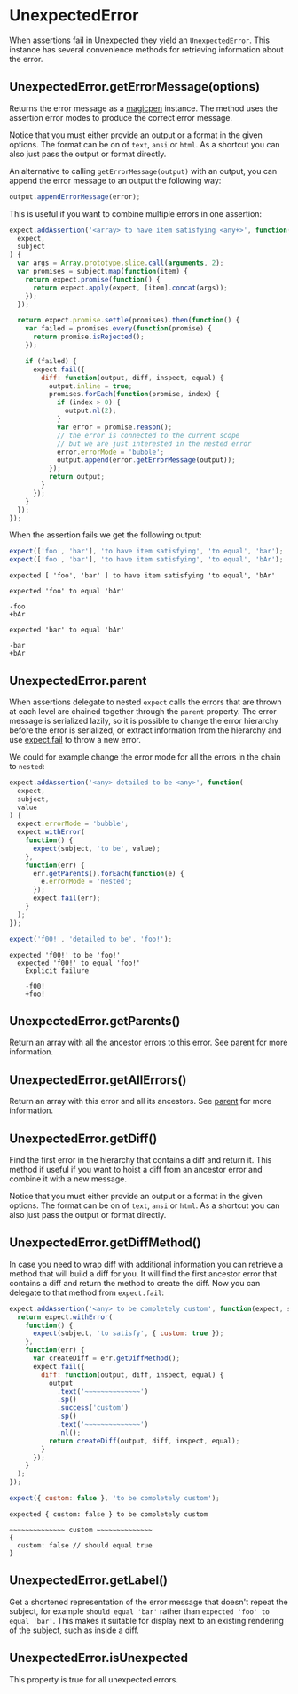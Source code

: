 # UnexpectedError

When assertions fail in Unexpected they yield an
`UnexpectedError`. This instance has several convenience methods for
retrieving information about the error.

## UnexpectedError.getErrorMessage(options)

Returns the error message as a
[magicpen](https://github.com/sunesimonsen/magicpen) instance. The
method uses the assertion error modes to produce the correct
error message.

Notice that you must either provide an output or a format in the given
options. The format can be on of `text`, `ansi` or `html`. As a
shortcut you can also just pass the output or format directly.

An alternative to calling `getErrorMessage(output)` with an output,
you can append the error message to an output the following way:

<!-- evaluate:false -->
```js
output.appendErrorMessage(error);
```

This is useful if you want to combine multiple errors in one assertion:

```js
expect.addAssertion('<array> to have item satisfying <any+>', function(
  expect,
  subject
) {
  var args = Array.prototype.slice.call(arguments, 2);
  var promises = subject.map(function(item) {
    return expect.promise(function() {
      return expect.apply(expect, [item].concat(args));
    });
  });

  return expect.promise.settle(promises).then(function() {
    var failed = promises.every(function(promise) {
      return promise.isRejected();
    });

    if (failed) {
      expect.fail({
        diff: function(output, diff, inspect, equal) {
          output.inline = true;
          promises.forEach(function(promise, index) {
            if (index > 0) {
              output.nl(2);
            }
            var error = promise.reason();
            // the error is connected to the current scope
            // but we are just interested in the nested error
            error.errorMode = 'bubble';
            output.append(error.getErrorMessage(output));
          });
          return output;
        }
      });
    }
  });
});
```

When the assertion fails we get the following output:

```js
expect(['foo', 'bar'], 'to have item satisfying', 'to equal', 'bar');
expect(['foo', 'bar'], 'to have item satisfying', 'to equal', 'bAr');
```

```output
expected [ 'foo', 'bar' ] to have item satisfying 'to equal', 'bAr'

expected 'foo' to equal 'bAr'

-foo
+bAr

expected 'bar' to equal 'bAr'

-bar
+bAr
```

## UnexpectedError.parent

When assertions delegate to nested `expect` calls the errors that are
thrown at each level are chained together through the `parent`
property. The error message is serialized lazily, so it is possible to
change the error hierarchy before the error is serialized, or extract
information from the hierarchy and use [expect.fail](../fail/) to throw
a new error.

We could for example change the error mode for all the errors in the
chain to `nested`:

```js
expect.addAssertion('<any> detailed to be <any>', function(
  expect,
  subject,
  value
) {
  expect.errorMode = 'bubble';
  expect.withError(
    function() {
      expect(subject, 'to be', value);
    },
    function(err) {
      err.getParents().forEach(function(e) {
        e.errorMode = 'nested';
      });
      expect.fail(err);
    }
  );
});

expect('f00!', 'detailed to be', 'foo!');
```

```output
expected 'f00!' to be 'foo!'
  expected 'f00!' to equal 'foo!'
    Explicit failure

    -f00!
    +foo!
```

## UnexpectedError.getParents()

Return an array with all the ancestor errors to this error. See
<a href="#unexpectederror-parent">parent</a> for more information.

## UnexpectedError.getAllErrors()

Return an array with this error and all its ancestors. See
<a href="#unexpectederror-parent">parent</a> for more information.

## UnexpectedError.getDiff()

Find the first error in the hierarchy that contains a diff and
return it. This method if useful if you want to hoist a diff from an
ancestor error and combine it with a new message.

Notice that you must either provide an output or a format in the given
options. The format can be on of `text`, `ansi` or `html`. As a
shortcut you can also just pass the output or format directly.

## UnexpectedError.getDiffMethod()

In case you need to wrap diff with additional information you can
retrieve a method that will build a diff for you. It will find the
first ancestor error that contains a diff and return the method to
create the diff. Now you can delegate to that method from
`expect.fail`:

```js
expect.addAssertion('<any> to be completely custom', function(expect, subject) {
  return expect.withError(
    function() {
      expect(subject, 'to satisfy', { custom: true });
    },
    function(err) {
      var createDiff = err.getDiffMethod();
      expect.fail({
        diff: function(output, diff, inspect, equal) {
          output
            .text('~~~~~~~~~~~~~~')
            .sp()
            .success('custom')
            .sp()
            .text('~~~~~~~~~~~~~~')
            .nl();
          return createDiff(output, diff, inspect, equal);
        }
      });
    }
  );
});

expect({ custom: false }, 'to be completely custom');
```

```output
expected { custom: false } to be completely custom

~~~~~~~~~~~~~~ custom ~~~~~~~~~~~~~~
{
  custom: false // should equal true
}
```

## UnexpectedError.getLabel()

Get a shortened representation of the error message that doesn't
repeat the subject, for example `should equal 'bar'` rather than
`expected 'foo' to equal 'bar'`. This makes it suitable for display next
to an existing rendering of the subject, such as inside a diff.

## UnexpectedError.isUnexpected

This property is true for all unexpected errors.
